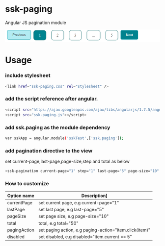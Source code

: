 # ssk-paging
Angular JS pagination module

![ssk pagination](/pagination.png?raw=true "ssk pagination")


# Usage

### include stylesheet
```sh
<link href="ssk-paging.css" rel="stylesheet" />
```

### add the script reference after angular.
```sh
<script src="https://ajax.googleapis.com/ajax/libs/angularjs/1.7.5/angular.min.js"></script>
<script src="ssk-paging.js"></script>
```

### add ssk.paging as the module dependency
```sh
var sskApp = angular.module('sskTest',['ssk.paging']);
```

### add pagination directive to the view
set current-page,last-page,page-size,step and total as below
```sh
<ssk-pagination current-page="1" step="1" last-page="5" page-size="10" total="50"></ssk-pagination>
```


### How to customize
| Option name | Description] |
| ------ | ------ |
| currentPage | set current page, e.g current-page="1" |
| lastPage | set last page, e.g last-page="5" |
| pageSize | set page size, e.g page-size="10" |
| total | total, e.g total="50" |
| pagingAction | set paging action, e.g paging-action="item.click(item)" |
| disabled | set disabled, e.g disabled="item.current == 5" |